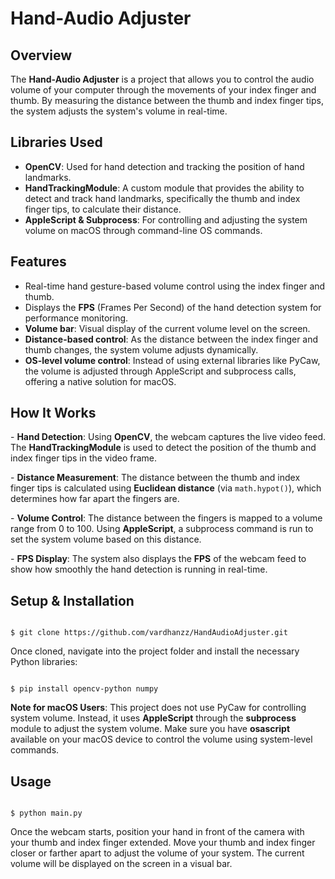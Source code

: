 <h1><b>Hand-Audio Adjuster</b></h1>

<h2><b>Overview</b></h2>
<p>The <b>Hand-Audio Adjuster</b> is a project that allows you to control the audio volume of your computer through the movements of your index finger and thumb. By measuring the distance between the thumb and index finger tips, the system adjusts the system's volume in real-time.</p>

<h2><b>Libraries Used</b></h2>
<ul>
    <li><b>OpenCV</b>: Used for hand detection and tracking the position of hand landmarks.</li>
    <li><b>HandTrackingModule</b>: A custom module that provides the ability to detect and track hand landmarks, specifically the thumb and index finger tips, to calculate their distance.</li>
    <li><b>AppleScript & Subprocess</b>: For controlling and adjusting the system volume on macOS through command-line OS commands.</li>
</ul>

<h2><b>Features</b></h2>
<ul>
    <li>Real-time hand gesture-based volume control using the index finger and thumb.</li>
    <li>Displays the <b>FPS</b> (Frames Per Second) of the hand detection system for performance monitoring.</li>
    <li><b>Volume bar</b>: Visual display of the current volume level on the screen.</li>
    <li><b>Distance-based control</b>: As the distance between the index finger and thumb changes, the system volume adjusts dynamically.</li>
    <li><b>OS-level volume control</b>: Instead of using external libraries like PyCaw, the volume is adjusted through AppleScript and subprocess calls, offering a native solution for macOS.</li>
</ul>

<h2><b>How It Works</b></h2>
<p>- <b>Hand Detection</b>: Using <b>OpenCV</b>, the webcam captures the live video feed. The <b>HandTrackingModule</b> is used to detect the position of the thumb and index finger tips in the video frame.</p>
<p>- <b>Distance Measurement</b>: The distance between the thumb and index finger tips is calculated using <b>Euclidean distance</b> (via <code>math.hypot()</code>), which determines how far apart the fingers are.</p>
<p>- <b>Volume Control</b>: The distance between the fingers is mapped to a volume range from 0 to 100. Using <b>AppleScript</b>, a subprocess command is run to set the system volume based on this distance.</p>
<p>- <b>FPS Display</b>: The system also displays the <b>FPS</b> of the webcam feed to show how smoothly the hand detection is running in real-time.</p>

<h2><b>Setup & Installation</b></h2>
<pre><code>
$ git clone https://github.com/vardhanzz/HandAudioAdjuster.git
</code></pre>

<p>Once cloned, navigate into the project folder and install the necessary Python libraries:</p>
<pre><code>
$ pip install opencv-python numpy
</code></pre>

<p><b>Note for macOS Users</b>: This project does not use PyCaw for controlling system volume. Instead, it uses <b>AppleScript</b> through the <b>subprocess</b> module to adjust the system volume. Make sure you have <b>osascript</b> available on your macOS device to control the volume using system-level commands.</p>

<h2><b>Usage</b></h2>
<pre><code>
$ python main.py
</code></pre>

<p>Once the webcam starts, position your hand in front of the camera with your thumb and index finger extended. Move your thumb and index finger closer or farther apart to adjust the volume of your system. The current volume will be displayed on the screen in a visual bar.</p>
